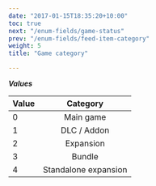 ```yaml
---
date: "2017-01-15T18:35:20+10:00"
toc: true
next: "/enum-fields/game-status"
prev: "/enum-fields/feed-item-category"
weight: 5
title: "Game category"

---
```


***Values***

| Value | Category |
| ----- |:----:|
| 0     | Main game |
| 1     | DLC / Addon |
| 2     | Expansion |
| 3     | Bundle |
| 4     | Standalone expansion |
